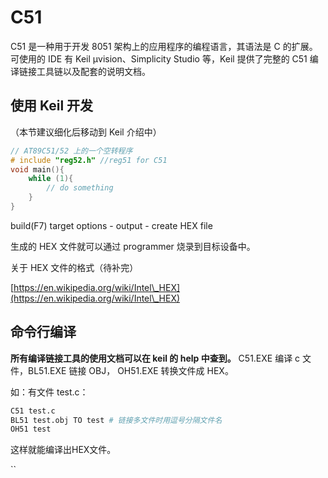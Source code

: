 # C51

C51 是一种用于开发 8051 架构上的应用程序的编程语言，其语法是 C 的扩展。可使用的 IDE 有 Keil μvision、Simplicity Studio 等，Keil 提供了完整的 C51 编译链接工具链以及配套的说明文档。

## 使用 Keil 开发

（本节建议细化后移动到 Keil 介绍中）

```c
// AT89C51/52 上的一个空转程序
# include "reg52.h" //reg51 for C51
void main(){
    while (1){
        // do something
    }
}
```

build\(F7\) target options - output - create HEX file

生成的 HEX 文件就可以通过 programmer 烧录到目标设备中。

关于 HEX 文件的格式（待补完）

[https://en.wikipedia.org/wiki/Intel\_HEX](https://en.wikipedia.org/wiki/Intel\_HEX)

## 命令行编译

**所有编译链接工具的使用文档可以在 keil 的 help 中查到。** C51.EXE 编译 c 文件，BL51.EXE 链接 OBJ， OH51.EXE 转换文件成 HEX。

如：有文件 test.c：

```bash
C51 test.c
BL51 test.obj TO test # 链接多文件时用逗号分隔文件名
OH51 test
```

这样就能编译出HEX文件。

\`\`


